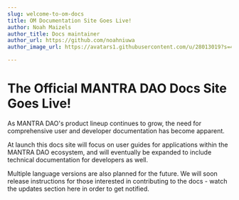 ```yaml
---
slug: welcome-to-om-docs
title: OM Documentation Site Goes Live!
author: Noah Maizels
author_title: Docs maintainer
author_url: https://github.com/noahniuwa
author_image_url: https://avatars1.githubusercontent.com/u/28013019?s=460&u=b89e2b249186af53af0f0a3c9f10baf9711ac718&v=4

---
```


# The Official MANTRA DAO Docs Site Goes Live!

As MANTRA DAO's product lineup continues to grow, the need for comprehensive user and developer documentation has become apparent.

At launch this docs site will focus on user guides for applications within the MANTRA DAO ecosystem, and will eventually be expanded to include technical documentation for developers as well.

Multiple language versions are also planned for the future. We will soon release instructions for those interested in contributing to the docs - watch the updates section here in order to get notified.
